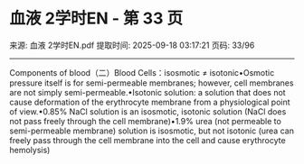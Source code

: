 # 血液 2学时EN - 第 33 页

来源: 血液 2学时EN.pdf
提取时间: 2025-09-18 03:17:21
页码: 33/96

---

Components of blood（二）Blood Cells：isosmotic ≠ isotonic•Osmotic pressure itself is for semi-permeable membranes; however, cell membranes are not simply semi-permeable.•Isotonic solution: a solution that does not cause deformation of the erythrocyte membrane from a physiological point of view.•0.85% NaCl solution is an isosmotic, isotonic solution (NaCl does not pass freely through the cell membrane)•1.9% urea (not permeable to semi-permeable membrane) solution is isosmotic, but not isotonic (urea can freely pass through the cell membrane into the cell and cause erythrocyte hemolysis)